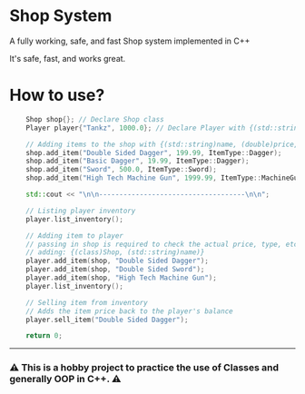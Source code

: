 # Shop System

A fully working, safe, and fast Shop system implemented in C++

It's safe, fast, and works great.

# How to use?

```cpp
    Shop shop{}; // Declare Shop class
    Player player{"Tankz", 1000.0}; // Declare Player with {(std::string)name, (double)balance}

    // Adding items to the shop with {(std::string)name, (double)price, (enum::ItemType)type)}
    shop.add_item("Double Sided Dagger", 199.99, ItemType::Dagger);
    shop.add_item("Basic Dagger", 19.99, ItemType::Dagger);
    shop.add_item("Sword", 500.0, ItemType::Sword);
    shop.add_item("High Tech Machine Gun", 1999.99, ItemType::MachineGun);

    std::cout << "\n\n------------------------------------\n\n";

    // Listing player inventory
    player.list_inventory();

    // Adding item to player
    // passing in shop is required to check the actual price, type, etc. in the above declared shop.
    // adding: {(class)Shop, (std::string)name)}
    player.add_item(shop, "Double Sided Dagger");
    player.add_item(shop, "Double Sided Sword");
    player.add_item(shop, "High Tech Machine Gun");
    player.list_inventory();

    // Selling item from inventory
    // Adds the item price back to the player's balance
    player.sell_item("Double Sided Dagger");

    return 0;
```

---

### ⚠️ This is a hobby project to practice the use of Classes and generally OOP in C++. ⚠️
